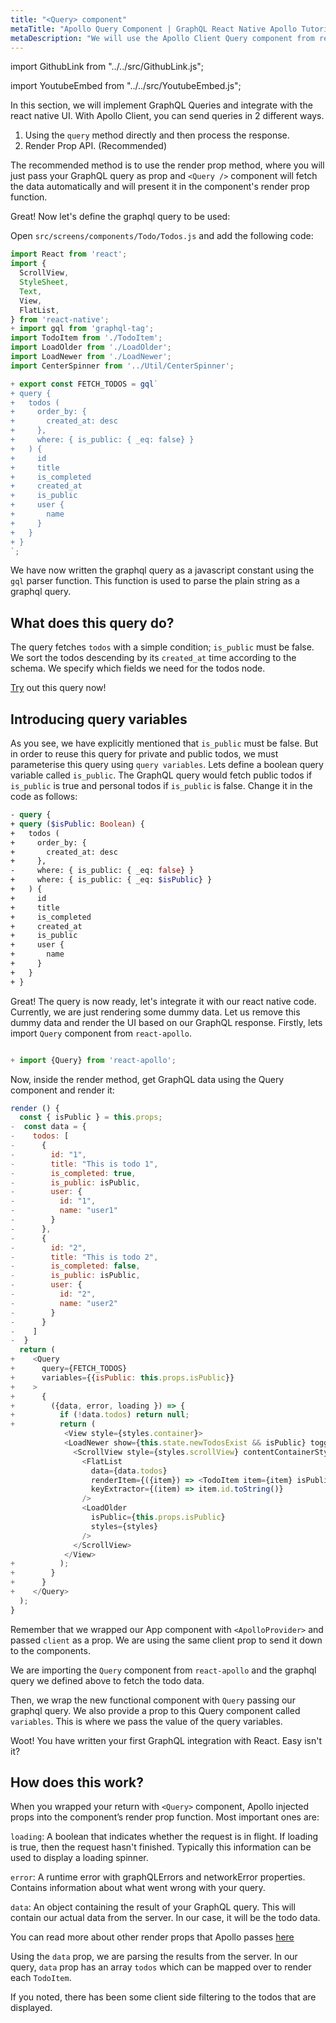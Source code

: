 ```yaml
---
title: "<Query> component"
metaTitle: "Apollo Query Component | GraphQL React Native Apollo Tutorial"
metaDescription: "We will use the Apollo Client Query component from react-apollo. It is a render prop API to fetch data and handle data, loading and error props"
---
```


import GithubLink from "../../src/GithubLink.js";

import YoutubeEmbed from "../../src/YoutubeEmbed.js";

<YoutubeEmbed link="https://www.youtube.com/embed/qWcIXZ15FFw" />

In this section, we will implement GraphQL Queries and integrate with the react native UI.
With Apollo Client, you can send queries in 2 different ways.

1. Using the `query` method directly and then process the response.
2. Render Prop API. (Recommended)

The recommended method is to use the render prop method, where you will just pass your GraphQL query as prop and `<Query />` component will fetch the data automatically and will present it in the component's render prop function.

Great! Now let's define the graphql query to be used:

Open `src/screens/components/Todo/Todos.js` and add the following code:


<GithubLink link="https://github.com/hasura/learn-graphql/blob/master/tutorials/mobile/react-native-apollo/app-final/src/screens/components/Todo/Todos.js" text="Todos.js" />

```javascript
import React from 'react';
import {
  ScrollView,
  StyleSheet,
  Text,
  View,
  FlatList,
} from 'react-native';
+ import gql from 'graphql-tag';
import TodoItem from './TodoItem';
import LoadOlder from './LoadOlder';
import LoadNewer from './LoadNewer';
import CenterSpinner from '../Util/CenterSpinner';

+ export const FETCH_TODOS = gql`
+ query {
+   todos (
+     order_by: {
+       created_at: desc
+     },
+     where: { is_public: { _eq: false} }
+   ) {
+     id
+     title
+     is_completed
+     created_at
+     is_public
+     user {
+       name
+     }
+   }
+ }
`;
```

We have now written the graphql query as a javascript constant using the `gql` parser function. This function is used to parse the plain string as a graphql query.

What does this query do? 
------------------------
The query fetches `todos` with a simple condition; `is_public` must be false. We sort the todos descending by its `created_at` time according to the schema. We specify which fields we need for the todos node.

[Try](https://learn.hasura.io/graphql/graphiql?tutorial=react-native) out this query now!

Introducing query variables
---------------------------

As you see, we have explicitly mentioned that `is_public` must be false. But in order to reuse this query for private and public todos, we must parameterise this query using `query variables`. Lets define a boolean query variable called `is_public`. The GraphQL query would fetch public todos if `is_public` is true and personal todos if `is_public` is false. Change it in the code as follows:

```graphql
- query {
+ query ($isPublic: Boolean) {
+   todos (
+     order_by: {
+       created_at: desc
+     },
-     where: { is_public: { _eq: false} }
+     where: { is_public: { _eq: $isPublic} }
+   ) {
+     id
+     title
+     is_completed
+     created_at
+     is_public
+     user {
+       name
+     }
+   }
+ }
```

Great! The query is now ready, let's integrate it with our react native code. Currently, we are just rendering some dummy data. Let us remove this dummy data and render the UI based on our GraphQL response. Firstly, lets import `Query` component from `react-apollo`.

```js

+ import {Query} from 'react-apollo';

```

Now, inside the render method, get GraphQL data using the Query component and render it:


```js
render () {
  const { isPublic } = this.props;
-  const data = {
-    todos: [
-      {
-        id: "1",
-        title: "This is todo 1",
-        is_completed: true,
-        is_public: isPublic,
-        user: {
-          id: "1",
-          name: "user1"
-        }
-      },
-      {
-        id: "2",
-        title: "This is todo 2",
-        is_completed: false,
-        is_public: isPublic,
-        user: {
-          id: "2",
-          name: "user2"
-        }
-      }
-    ]
-  }
  return (
+    <Query
+      query={FETCH_TODOS}
+      variables={{isPublic: this.props.isPublic}}
+    >
+      {
+        ({data, error, loading }) => {
+          if (!data.todos) return null;
+          return (
            <View style={styles.container}>
            <LoadNewer show={this.state.newTodosExist && isPublic} toggleShow={this.dismissNewTodoBanner} styles={styles} isPublic={this.props.isPublic}/>
              <ScrollView style={styles.scrollView} contentContainerStyle={styles.scrollViewContainer}>
                <FlatList
                  data={data.todos}
                  renderItem={({item}) => <TodoItem item={item} isPublic={this.props.isPublic}/>}
                  keyExtractor={(item) => item.id.toString()}
                />
                <LoadOlder
                  isPublic={this.props.isPublic}
                  styles={styles}
                />
              </ScrollView>
            </View>
+          );
+        }
+      }
+    </Query>
  );
}
```

Remember that we wrapped our App component with `<ApolloProvider>` and passed `client` as a prop. We are using the same client prop to send it down to the components.

We are importing the `Query` component from `react-apollo` and the graphql query we defined above to fetch the todo data.

Then, we wrap the new functional component with `Query` passing our graphql query. We also provide a prop to this Query component called `variables`. This is where we pass the value of the query variables.

Woot! You have written your first GraphQL integration with React. Easy isn't it?

How does this work?
-------------------
When you wrapped your return with `<Query>` component, Apollo injected props into the component’s render prop function. Most important ones are:

`loading`: A boolean that indicates whether the request is in flight. If loading is true, then the request hasn't finished. Typically this information can be used to display a loading spinner.

`error`: A runtime error with graphQLErrors and networkError properties. Contains information about what went wrong with your query.

`data`: An object containing the result of your GraphQL query. This will contain our actual data from the server. In our case, it will be the todo data.

You can read more about other render props that Apollo passes [here](https://www.apollographql.com/docs/react/data/queries/)

Using the `data` prop, we are parsing the results from the server. In our query, `data` prop has an array `todos` which can be mapped over to render each `TodoItem`.

If you noted, there has been some client side filtering to the todos that are displayed.
